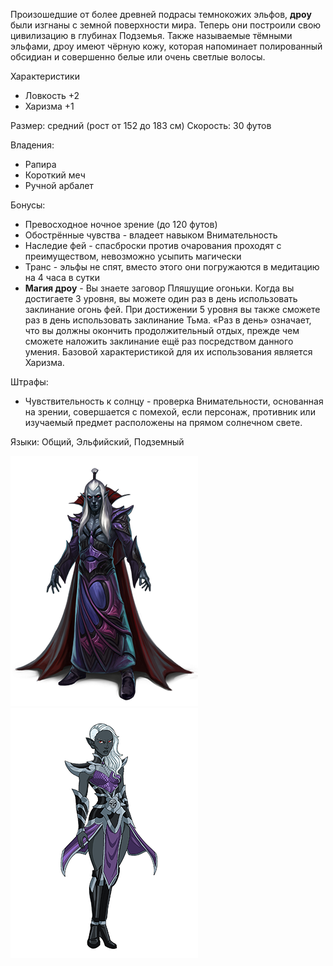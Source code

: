 Произошедшие от более древней подрасы темнокожих эльфов, **дроу** были изгнаны с земной поверхности мира. Теперь они построили свою цивилизацию в глубинах Подземья. Также называемые тёмными эльфами, дроу имеют чёрную кожу, которая напоминает полированный обсидиан и совершенно белые или очень светлые волосы.

Характеристики
- Ловкость +2
- Харизма +1

Размер: средний (рост от 152 до 183 см)
Скорость: 30 футов

Владения:
 - Рапира
 - Короткий меч
 - Ручной арбалет

Бонусы:
- Превосходное ночное зрение (до 120 футов)
- Обострённые чувства - владеет навыком Внимательность
- Наследие фей - спасброски против очарования проходят с преимуществом, невозможно усыпить магически
- Транс - эльфы не спят, вместо этого они погружаются в медитацию на 4 часа в сутки
- **Магия дроу** - Вы знаете заговор Пляшущие огоньки. Когда вы достигаете 3 уровня, вы можете один раз в день использовать заклинание огонь фей. При достижении 5 уровня вы также сможете раз в день использовать заклинание Тьма. «Раз в день» означает, что вы должны окончить продолжительный отдых, прежде чем сможете наложить заклинание ещё раз посредством данного умения. Базовой характеристикой для их использования является Харизма.

Штрафы:
- Чувствительность к солнцу - проверка Внимательности, основанная на зрении, совершается с помехой, если персонаж, противник или изучаемый предмет расположены на прямом солнечном свете.

Языки: Общий, Эльфийский, Подземный

![Дроу](../../Img/R-elf-drow1.png)![Дроу](../../Img/R-elf-drow2.png)